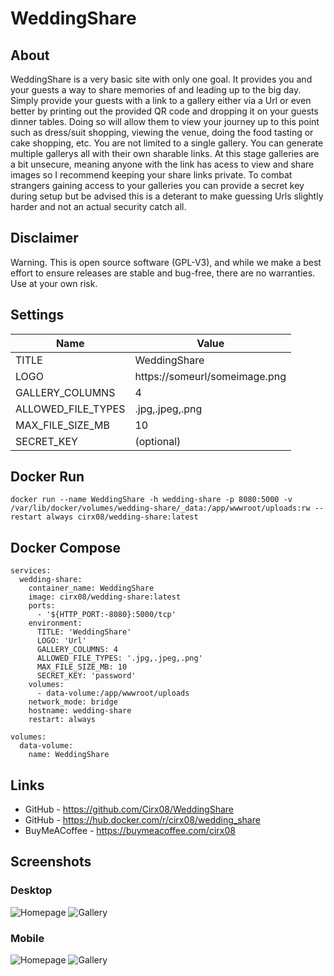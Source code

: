 # WeddingShare

## About

WeddingShare is a very basic site with only one goal. It provides you and your guests a way to share memories of and leading up to the big day. Simply provide your guests with a link to a gallery either via a Url or even better by printing out the provided QR code and dropping it on your guests dinner tables. Doing so will allow them to view your journey up to this point such as dress/suit shopping, viewing the venue, doing the food tasting or cake shopping, etc. 
You are not limited to a single gallery. You can generate multiple gallerys all with their own sharable links. At this stage galleries are a bit unsecure, meaning anyone with the link has acess to view and share images so I recommend keeping your share links private. To combat strangers gaining access to your galleries you can provide a secret key during setup but be advised this is a deterant to make guessing Urls slightly harder and not an actual security catch all. 

## Disclaimer

Warning. This is open source software (GPL-V3), and while we make a best effort to ensure releases are stable and bug-free,
there are no warranties. Use at your own risk.

## Settings
| Name                | Value                         |
| ------------------- | ----------------------------- |
| TITLE               | WeddingShare                  |
| LOGO                | https://someurl/someimage.png |
| GALLERY_COLUMNS     | 4                             |
| ALLOWED_FILE_TYPES  | .jpg,.jpeg,.png               |
| MAX_FILE_SIZE_MB    | 10                            |
| SECRET_KEY          | (optional)                    |

## Docker Run

```
docker run --name WeddingShare -h wedding-share -p 8080:5000 -v /var/lib/docker/volumes/wedding-share/_data:/app/wwwroot/uploads:rw --restart always cirx08/wedding-share:latest
```

## Docker Compose

```
services:
  wedding-share:
    container_name: WeddingShare
    image: cirx08/wedding-share:latest
    ports:
      - '${HTTP_PORT:-8080}:5000/tcp'
    environment:
      TITLE: 'WeddingShare'
      LOGO: 'Url'
      GALLERY_COLUMNS: 4
      ALLOWED_FILE_TYPES: '.jpg,.jpeg,.png'
      MAX_FILE_SIZE_MB: 10
      SECRET_KEY: 'password'
    volumes:
      - data-volume:/app/wwwroot/uploads
    network_mode: bridge
    hostname: wedding-share
    restart: always

volumes:
  data-volume:
    name: WeddingShare
```

## Links
- GitHub - https://github.com/Cirx08/WeddingShare
- GitHub - https://hub.docker.com/r/cirx08/wedding_share
- BuyMeACoffee - https://buymeacoffee.com/cirx08

## Screenshots

### Desktop

![Homepage](https://github.com/Cirx08/WeddingShare/blob/main/screenshots/Homepage.png?raw=true)
![Gallery](https://github.com/Cirx08/WeddingShare/blob/main/screenshots/Gallery.png?raw=true)

### Mobile

![Homepage](https://github.com/Cirx08/WeddingShare/blob/main/screenshots/Homepage-Mobile.png?raw=true)
![Gallery](https://github.com/Cirx08/WeddingShare/blob/main/screenshots/Gallery-Mobile.png?raw=true)